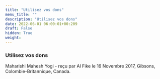 ```yaml
---
title: "Utilisez vos dons"
menu_title: ""
description: "Utilisez vos dons"
date: 2022-06-01 06:00:01+00:209
draft: False
hidden: True
weight:
---
```

### Utilisez vos dons

Maharishi Mahesh Yogi - reçu par Al Fike le 16 Novembre 2017, Gibsons, Colombie-Britannique, Canada.




